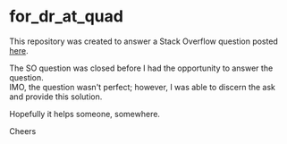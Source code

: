 # for_dr_at_quad

This repository was created to answer a Stack Overflow question posted 
<a href="https://stackoverflow.com/questions/60047893/parsing-csv-file-using-python?noredirect=1#comment106201062_60047893">here</a>.

The SO question was closed before I had the opportunity to answer the question.  
IMO, the question wasn't perfect; however, I was able to discern the ask and provide this solution.  

Hopefully it helps someone, somewhere.  

Cheers
